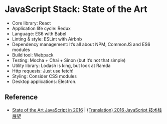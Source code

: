 
# JavaScript Stack: State of the Art

- Core library: React
- Application life cycle: Redux
- Language: ES6 with Babel
- Linting & style: ESLint with Airbnb
- Dependency management: It’s all about NPM, CommonJS and ES6 modules
- Build tool: Webpack
- Testing: Mocha + Chai + Sinon (but it’s not that simple)
- Utility library: Lodash is king, but look at Ramda
- Http requests: Just use fetch!
- Styling: Consider CSS modules
- Desktop applications: Electron.



## Reference

- [State of the Art JavaScript in 2016](https://medium.com/javascript-and-opinions/state-of-the-art-javascript-in-2016-ab67fc68eb0b#.d85emfwgq) |  [(Translation) 2016 JavaScript 技术栈展望](http://pinggod.com/2016/2016-JavaScript-%E6%8A%80%E6%9C%AF%E6%A0%88%E5%B1%95%E6%9C%9B/)
